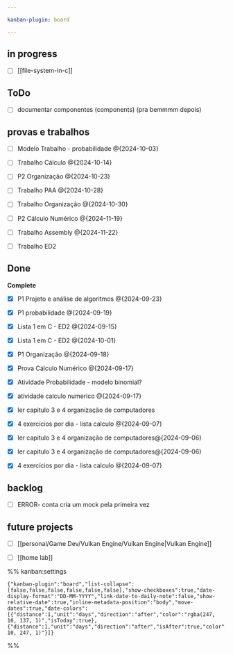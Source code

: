 ```yaml
---

kanban-plugin: board

---
```


## in progress

- [ ] [[file-system-in-c]]


## ToDo

- [ ] documentar componentes (components) (pra bemmmm depois)


## provas e trabalhos

- [ ] Modelo Trabalho - probabilidade @{2024-10-03}
- [ ] Trabalho Cálculo @{2024-10-14}
- [ ] P2 Organização @{2024-10-23}
- [ ] Trabalho PAA @{2024-10-28}
- [ ] Trabalho Organização @{2024-10-30}
- [ ] P2 Cálculo Numérico @{2024-11-19}
- [ ] Trabalho Assembly @{2024-11-22}
- [ ] Trabalho ED2


## Done

**Complete**
- [x] P1 Projeto e análise de algoritmos @{2024-09-23}
- [x] P1 probabilidade @{2024-09-19}
- [x] Lista 1 em C - ED2 @{2024-09-15}
- [x] Lista 1 em C - ED2 @{2024-10-01}
- [x] P1 Organização @{2024-09-18}
- [x] Prova Cálculo Numérico @{2024-09-17}
- [x] Atividade Probabilidade - modelo binomial?
- [x] atividade calculo numerico @{2024-09-17}
- [x] ler capitulo 3 e 4 organização de computadores
- [x] 4 exercícios por dia - lista calculo @{2024-09-07}
- [x] ler capitulo 3 e 4 organização de computadores@{2024-09-06}
- [x] ler capitulo 3 e 4 organização de computadores@{2024-09-06}
- [x] 4 exercícios por dia - lista calculo @{2024-09-07}


## backlog

- [ ] ERROR- conta cria um mock pela primeira vez


## future projects

- [ ] [[personal/Game Dev/Vulkan Engine/Vulkan Engine|Vulkan Engine]]
- [ ] [[home lab]]




%% kanban:settings
```
{"kanban-plugin":"board","list-collapse":[false,false,false,false,false,false],"show-checkboxes":true,"date-display-format":"DD-MM-YYYY","link-date-to-daily-note":false,"show-relative-date":true,"inline-metadata-position":"body","move-dates":true,"date-colors":[{"distance":1,"unit":"days","direction":"after","color":"rgba(247, 10, 137, 1)","isToday":true},{"distance":1,"unit":"days","direction":"after","isAfter":true,"color":"rgba(152, 10, 247, 1)"}]}
```
%%
